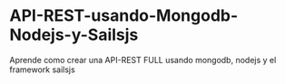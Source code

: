 # API-REST-usando-Mongodb-Nodejs-y-Sailsjs
Aprende como crear una API-REST FULL usando mongodb, nodejs y el framework sailsjs
